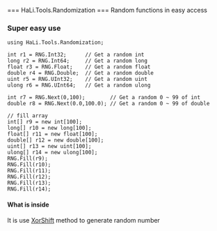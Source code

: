 === HaLi.Tools.Randomization ===
Random functions in easy access

### Super easy use
    using HaLi.Tools.Randomization;

    int r1 = RNG.Int32;      // Get a random int    
    long r2 = RNG.Int64;     // Get a random long    
    float r3 = RNG.Float;    // Get a random float
    double r4 = RNG.Double;  // Get a random double
    uint r5 = RNG.UInt32;    // Get a random uint
    ulong r6 = RNG.UInt64;   // Get a random ulong
    
    int r7 = RNG.Next(0,100);        // Get a random 0 ~ 99 of int
    double r8 = RNG.Next(0.0,100.0); // Get a random 0 ~ 99 of double
    
    // fill array
    int[] r9 = new int[100];
    long[] r10 = new long[100];
    float[] r11 = new float[100];
    double[] r12 = new double[100];
    uint[] r13 = new uint[100];
    ulong[] r14 = new ulong[100];
    RNG.Fill(r9);
    RNG.Fill(r10);
    RNG.Fill(r11);
    RNG.Fill(r12);
    RNG.Fill(r13);
    RNG.Fill(r14);
    
#### What is inside
It is use [XorShift](http://en.wikipedia.org/wiki/Xorshift) method to generate random number</br>


